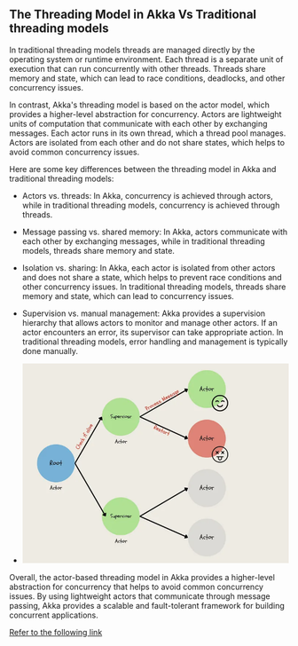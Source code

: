 ## The Threading Model in Akka Vs Traditional threading models
In traditional threading models threads are managed directly by the operating system or runtime environment. Each thread is a separate unit of execution that can run concurrently with other threads. Threads share memory and state, which can lead to race conditions, deadlocks, and other concurrency issues.

In contrast, Akka's threading model is based on the actor model, which provides a higher-level abstraction for concurrency. Actors are lightweight units of computation that communicate with each other by exchanging messages. Each actor runs in its own thread, which a thread pool manages. Actors are isolated from each other and do not share states, which helps to avoid common concurrency issues.

Here are some key differences between the threading model in Akka and traditional threading models:

- Actors vs. threads: In Akka, concurrency is achieved through actors, while in traditional threading models, concurrency is achieved through threads.

- Message passing vs. shared memory: In Akka, actors communicate with each other by exchanging messages, while in traditional threading models, threads share memory and state.

- Isolation vs. sharing: In Akka, each actor is isolated from other actors and does not share a state, which helps to prevent race conditions and other concurrency issues. In traditional threading models, threads share memory and state, which can lead to concurrency issues.


- Supervision vs. manual management: Akka provides a supervision hierarchy that allows actors to monitor and manage other actors. If an actor encounters an error, its supervisor can take appropriate action. In traditional threading models, error handling and management is typically done manually.

- ![Alt text](image.png)

Overall, the actor-based threading model in Akka provides a higher-level abstraction for concurrency that helps to avoid common concurrency issues. By using lightweight actors that communicate through message passing, Akka provides a scalable and fault-tolerant framework for building concurrent applications.

[Refer to the following link](https://medium.com/@nidhey29/how-did-paypal-handle-a-billion-daily-transactions-with-eight-virtual-machines-76b09ce5455c)

